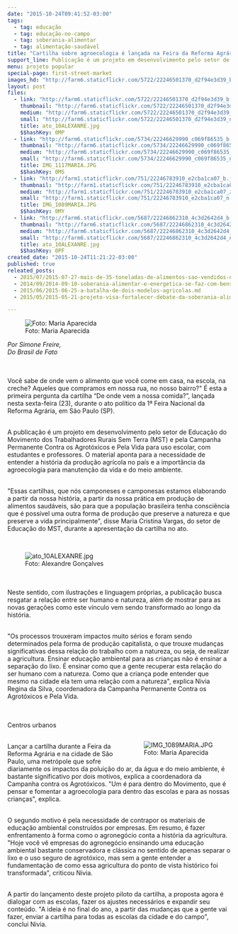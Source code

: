 ```yaml
---
date: "2015-10-24T09:41:52-03:00"
tags:
  - tag: educação
  - tag: educação-no-campo
  - tag: soberania-alimentar
  - tag: alimentação-saudável
title: "Cartilha sobre agroecologia é lançada na Feira da Reforma Agrária"
support_line: Publicação é um projeto em desenvolvimento pelo setor de Educação do MST e pela Campanha Permanente Contra os Agrotóxicos para uso em escolas.
menu: projeto popular
special-page: first-street-market
images_hd: "http://farm6.staticflickr.com/5722/22246501370_d2f94e3d39_b.jpg"
layout: post
files:
  - link: "http://farm6.staticflickr.com/5722/22246501370_d2f94e3d39_b.jpg"
    thumbnail: "http://farm6.staticflickr.com/5722/22246501370_d2f94e3d39_t.jpg"
    medium: "http://farm6.staticflickr.com/5722/22246501370_d2f94e3d39_z.jpg"
    small: "http://farm6.staticflickr.com/5722/22246501370_d2f94e3d39_n.jpg"
    title: ato_10ALEXANRE.jpg
    $$hashKey: 0MP
  - link: "http://farm6.staticflickr.com/5734/22246629990_c069f86535_b.jpg"
    thumbnail: "http://farm6.staticflickr.com/5734/22246629990_c069f86535_t.jpg"
    medium: "http://farm6.staticflickr.com/5734/22246629990_c069f86535_z.jpg"
    small: "http://farm6.staticflickr.com/5734/22246629990_c069f86535_n.jpg"
    title: IMG_1117MARIA.JPG
    $$hashKey: 0MS
  - link: "http://farm1.staticflickr.com/751/22246783910_e2cba1ca07_b.jpg"
    thumbnail: "http://farm1.staticflickr.com/751/22246783910_e2cba1ca07_t.jpg"
    medium: "http://farm1.staticflickr.com/751/22246783910_e2cba1ca07_z.jpg"
    small: "http://farm1.staticflickr.com/751/22246783910_e2cba1ca07_n.jpg"
    title: IMG_1089MARIA.JPG
    $$hashKey: 0MY
  - link: "http://farm6.staticflickr.com/5687/22246862310_4c3d2642d4_b.jpg"
    thumbnail: "http://farm6.staticflickr.com/5687/22246862310_4c3d2642d4_t.jpg"
    medium: "http://farm6.staticflickr.com/5687/22246862310_4c3d2642d4_z.jpg"
    small: "http://farm6.staticflickr.com/5687/22246862310_4c3d2642d4_n.jpg"
    title: ato_10ALEXANRE.jpg
    $$hashKey: 0PF
created_date: "2015-10-24T11:21:22-03:00"
published: true
releated_posts:
  - 2015/07/2015-07-27-mais-de-35-toneladas-de-alimentos-sao-vendidos-na-5o-feira-de-agroecologia-da-reforma-agraria.md
  - 2014/09/2014-09-10-soberania-alimentar-e-energetica-se-faz-com-bens-naturais-a-servico-do-povo.md
  - 2015/06/2015-06-25-a-batalha-de-dois-modelos-agricolas.md
  - 2015/05/2015-05-21-projeto-visa-fortalecer-debate-da-soberania-alimentar-nas-escolas-dos-assentamentos.md

---
```

<figure class="image"><img alt="Foto: Maria Aparecida " src="http://farm6.staticflickr.com/5734/22246629990_c069f86535_b.jpg" />
<figcaption>Foto: Maria Aparecida</figcaption>
</figure>

<p><em>Por Simone Freire,<br />
Do Brasil de Fato</em></p>

<p><br />
<br />
Voc&ecirc; sabe de onde vem o alimento que voc&ecirc; come em casa, na escola, na creche? Aqueles que compramos em nossa rua, no nosso bairro?&quot; &Eacute; esta a primeira pergunta da cartilha &ldquo;De onde vem a nossa comida?&rdquo;, lan&ccedil;ada nesta sexta-feira (23), durante o ato pol&iacute;tico da 1&ordf; Feira Nacional da Reforma Agr&aacute;ria, em S&atilde;o Paulo (SP).</p>

<p><br />
A publica&ccedil;&atilde;o &eacute; um projeto em desenvolvimento pelo setor de Educa&ccedil;&atilde;o do Movimento dos Trabalhadores Rurais Sem Terra (MST) e pela Campanha Permanente Contra os Agrot&oacute;xicos e Pela Vida para uso escolar, com estudantes e professores. O material aponta para a necessidade de entender a hist&oacute;ria da produ&ccedil;&atilde;o agr&iacute;cola no pa&iacute;s e a import&acirc;ncia da agroecologia para manuten&ccedil;&atilde;o da vida e do meio ambiente.</p>

<p><br />
&quot;Essas cartilhas, que n&oacute;s camponeses e camponesas estamos elaborando a partir da nossa hist&oacute;ria, a partir da nossa pr&aacute;tica em produ&ccedil;&atilde;o de alimentos saud&aacute;veis, s&atilde;o para que a popula&ccedil;&atilde;o brasileira tenha consci&ecirc;ncia que &eacute; poss&iacute;vel uma outra forma de produ&ccedil;&atilde;o que preserve a natureza e que preserve a vida principalmente&quot;, disse Maria Cristina Vargas, do setor de Educa&ccedil;&atilde;o do MST, durante a apresenta&ccedil;&atilde;o da cartilha no ato.</p>

<p>&nbsp;</p>

<figure class="image"><img alt="ato_10ALEXANRE.jpg" src="http://farm6.staticflickr.com/5722/22246501370_d2f94e3d39_b.jpg" />
<figcaption>Foto: Alexandre Gon&ccedil;alves</figcaption>
</figure>

<p><br />
<br />
Neste sentido, com ilustra&ccedil;&otilde;es e linguagem pr&oacute;prias, a publica&ccedil;&atilde;o busca resgatar a rela&ccedil;&atilde;o entre ser humano e natureza, al&eacute;m de mostrar para as novas gera&ccedil;&otilde;es como este v&iacute;nculo vem sendo transformado ao longo da hist&oacute;ria.</p>

<p><br />
&quot;Os processos trouxeram impactos muito s&eacute;rios e foram sendo determinados pela forma de produ&ccedil;&atilde;o capitalista, o que trouxe mudan&ccedil;as significativas dessa rela&ccedil;&atilde;o do trabalho com a natureza, ou seja, de realizar a agricultura. Ensinar educa&ccedil;&atilde;o ambiental para as crian&ccedil;as n&atilde;o &eacute; ensinar a separa&ccedil;&atilde;o do lixo. &Eacute; ensinar como que a gente recuperar esta rela&ccedil;&atilde;o do ser humano com a natureza. Como que a crian&ccedil;a pode entender que mesmo na cidade ela tem uma rela&ccedil;&atilde;o com a natureza&quot;, explica Nivia Regina da Silva, coordenadora da Campanha Permanente Contra os Agrot&oacute;xicos e Pela Vida.<br />
&nbsp;</p>

<p><br />
Centros urbanos</p>

<figure class="image" style="float:right"><img alt="IMG_1089MARIA.JPG" src="http://farm1.staticflickr.com/751/22246783910_e2cba1ca07_b.jpg" />
<figcaption>Foto: Maria Aparecida</figcaption>
</figure>

<p><br />
Lan&ccedil;ar a cartilha durante a Feira da Reforma Agr&aacute;ria e na cidade de S&atilde;o Paulo, uma metr&oacute;pole que sofre diariamente os impactos da polui&ccedil;&atilde;o do ar, da &aacute;gua e do meio ambiente, &eacute; bastante significativo por dois motivos, explica a coordenadora da Campanha contra os Agrot&oacute;xicos. &quot;Um &eacute; para dentro do Movimento, que &eacute; pensar e fomentar a agroecologia para dentro das escolas e para as nossas crian&ccedil;as&quot;, explica.</p>

<p><br />
O segundo motivo &eacute; pela necessidade de contrapor os materiais de educa&ccedil;&atilde;o ambiental constru&iacute;dos por empresas. Em resumo, &eacute; fazer enfrentamento &agrave; forma como o agroneg&oacute;cio conta a hist&oacute;ria da agricultura. &quot;Hoje voc&ecirc; v&ecirc; empresas do agroneg&oacute;cio ensinando uma educa&ccedil;&atilde;o ambiental bastante conservadora e cl&aacute;ssica no sentido de apenas separar o lixo e o uso seguro de agrot&oacute;xico, mas sem a gente entender a fundamenta&ccedil;&atilde;o de como essa agricultura do ponto de vista hist&oacute;rico foi transformada&quot;, criticou Nivia.</p>

<p><br />
A partir do lan&ccedil;amento deste projeto piloto da cartilha, a proposta agora &eacute; dialogar com as escolas, fazer os ajustes necess&aacute;rios e expandir seu conte&uacute;do. &quot;A ideia &eacute; no final do ano, a partir das mudan&ccedil;as que a gente vai fazer, enviar a cartilha para todas as escolas da cidade e do campo&quot;, conclui Nivia.</p>
